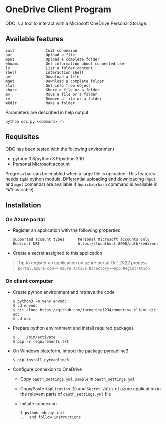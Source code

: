 # OneDrive Client Program

ODC is a tool to interact with a Microsoft OneDrive Personal Storage.

## Available features

    init              Init connexion
    put               Upload a file
    mput              Upload a complete folder
    whoami            Get information about connected user
    ls                List a folder content
    shell             Interaction shell
    get               Download a file
    mget              Download a complete folder
    stat              Get info from object
    share             Share a file or a folder
    mv                Move a file or a folder
    rm                Remove a file or a folder
    mkdir             Make a folder

Parameters are described in help output

    python odc.py <command> -h

## Requisites
ODC has been tested with the following environment
- python 3.8/python 3.9/python 3.10
- Personal Microsoft account

Progress bar can be enabled when a large file is uploaded. This features needs `tqdm` python module.
Differential uploading and downloading (`mput` and `mget` comands) are available if a`quickxorhash` command is available in `PATH` variable)

## Installation

### On Azure portal

- Register an application with the following properties

      Supported account types      Personal Microsoft accounts only
      Redirect URI                 https://localhost:8000/auth/redirect


- Create a secret assigned to this application

> Tip to register an application on azure portal
> *Oct 2022 process*
> `portal.azure.com` ⇨ `Azure Active Directory` ⇨`App Registration`


### On client computer

- Create python environment and retrieve the code

      $ python3 -m venv envodc
      $ cd envodc
      $ git clone https://github.com/incognito1234/onedrive-client.git odc
      $ cd odc

- Prepare python environment and install required packages

      $ . ../bin/activate
      $ pip -r requirements.txt

- On Windows plateform, import the package pyreadline3

      $ pip install pyreadline3

- Configure connexion to OneDrive

  - Copy `oauth_settings.yml.sample` in `oauth_settings.yml`
  - Copy/Paste `Application ID` and `Secret Value` of azure application in the relevant parts of `oauth_settings.yml` file
  - Initiate connexion

        $ python odc.py init
        ... and follow instructions



